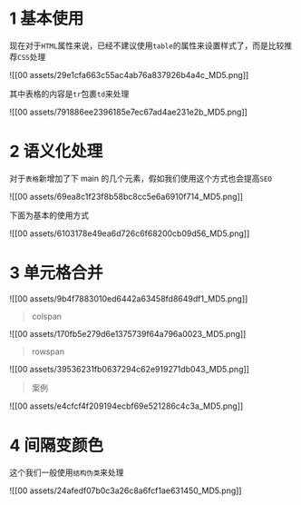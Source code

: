 # 1 基本使用

现在对于`HTML`属性来说，已经不建议使用`table`的属性来设置样式了，而是比较推荐`CSS`处理

![[00 assets/29e1cfa663c55ac4ab76a837926b4a4c_MD5.png]]

其中表格的内容是`tr`包裹`td`来处理

![[00 assets/791886ee2396185e7ec67ad4ae231e2b_MD5.png]]

# 2 语义化处理

对于`表格`新增加了下 main 的几个元素，假如我们使用这个方式也会提高`SEO`

![[00 assets/69ea8c1f23f8b58bc8cc5e6a6910f714_MD5.png]]

下面为基本的使用方式

![[00 assets/6103178e49ea6d726c6f68200cb09d56_MD5.png]]

# 3 单元格合并

![[00 assets/9b4f7883010ed6442a63458fd8649df1_MD5.png]]

> colspan

![[00 assets/170fb5e279d6e1375739f64a796a0023_MD5.png]]

> rowspan

![[00 assets/39536231fb0637294c62e919271db043_MD5.png]]

> 案例

![[00 assets/e4cfcf4f209194ecbf69e521286c4c3a_MD5.png]]

# 4 间隔变颜色

这个我们一般使用`结构伪类`来处理

![[00 assets/24afedf07b0c3a26c8a6fcf1ae631450_MD5.png]]
